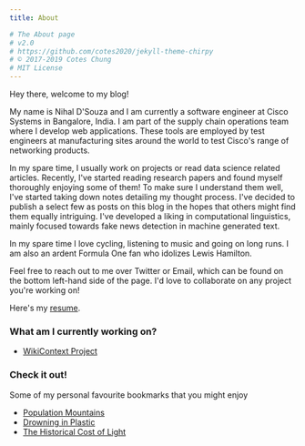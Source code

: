 ```yaml
---
title: About

# The About page
# v2.0
# https://github.com/cotes2020/jekyll-theme-chirpy
# © 2017-2019 Cotes Chung
# MIT License
---
```


Hey there, welcome to my blog! 

My name is Nihal D'Souza and I am currently a software engineer at Cisco Systems in Bangalore, India. I am part of the supply chain operations team where I develop  web applications. These tools are employed by test engineers at manufacturing sites around the world to test Cisco's range of networking products.

In my spare time, I usually work on projects or read data science related articles. Recently, I've started reading research papers and found myself thoroughly enjoying some of them! To make sure I understand them well, I've started taking down notes detailing my thought process. I've decided to publish a select few as posts on this blog in the hopes that others might find them equally intriguing. I've developed a liking in computational linguistics, mainly focused towards fake news detection in machine generated text. 

In my spare time I love cycling, listening to music and going on long runs. I am also an ardent Formula One fan who idolizes Lewis Hamilton.

Feel free to reach out to me over Twitter or Email, which can be found on the bottom left-hand side of the page. I'd love to collaborate on any project you're working on!

Here's my [resume](/assets/resume.pdf).

### What am I currently working on?

- [WikiContext Project](https://github.com/nihaldsouza/wikicontext-v2)

###  Check it out!
Some of my personal favourite bookmarks that you might enjoy

- [Population Mountains](https://pudding.cool/2018/12/3d-cities-story/)
- [Drowning in Plastic](https://graphics.reuters.com/ENVIRONMENT-PLASTIC/0100B275155/index.html)
- [The Historical Cost of Light](https://pudding.cool/2020/12/lighting-cost/)

